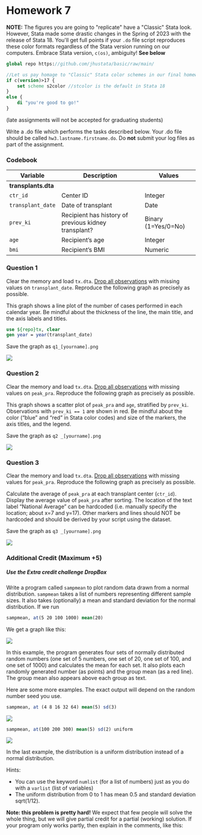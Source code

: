 # Homework 7

**NOTE:** The figures you are going to "replicate" have a "Classic" Stata look. However, Stata made some drastic changes in the Spring of 2023 with the release of Stata 18. You'll get full points if your `.do` file script reproduces these color formats regardless of the Stata version running on our computers. Embrace Stata version, `c(os)`, ambiguity! **See below**

```stata
global repo https://github.com/jhustata/basic/raw/main/

//Let us pay homage to "Classic" Stata color schemes in our final homework!
if c(version)>17 {  
    set scheme s2color //stcolor is the default in Stata 18
}
else { 
    di "you're good to go!"
}
```

(late assignments will not be accepted for graduating students)

Write a .do file which performs the tasks described below. Your .do file should be called
`hw3.lastname.firstname.do`. Do **not** submit your log files as part of the assignment.

### Codebook

| Variable            | Description                                          | **Values**          |
| ------------------- | ---------------------------------------------------- | ------------------- |
| **transplants.dta** |                                                      |                     |
| `ctr_id`            | Center ID                                            | Integer             |
| `transplant_date`   | Date of transplant                                   | Date                |
| `prev_ki`           | Recipient has history of previous kidney transplant? | Binary (1=Yes/0=No) |
| `age`               | Recipient’s age                                      | Integer             |
| `bmi`               | Recipient’s BMI                                      | Numeric             |

### Question 1

Clear the memory and load `tx.dta`. <u>Drop all observations</u> with missing values on `transplant_date`. Reproduce the following graph as precisely as possible.

This graph shows a line plot of the number of cases performed in each calendar year. Be mindful about
the thickness of the line, the main title, and the axis labels and titles.

```stata
use ${repo}tx, clear
gen year = year(transplant_date)

```

Save the graph as `q1_[yourname].png`  

![](q1_yourname.png)  

### Question 2

Clear the memory and load `tx.dta`. <u>Drop all observations</u> with missing values on `peak_pra`. Reproduce the following graph as precisely as possible.

This graph shows a scatter plot of `peak_pra` and `age`, stratified by `prev_ki`. Observations with
`prev_ki == 1` are shown in red. Be mindful about the color (“blue” and “red” in Stata color codes) and
size of the markers, the axis titles, and the legend.

Save the graph as `q2 _[yourname].png`  

![](q2_yourname.png) 

### Question 3

Clear the memory and load `tx.dta`. <u>Drop all observations</u> with missing values for `peak_pra`. Reproduce the following graph as precisely as possible.

Calculate the average of `peak_pra` at each transplant center (`ctr_id`). Display the average value of
`peak_pra` after sorting. The location of the text label “National Average” can be hardcoded (i.e.
manually specify the location; about x=7 and y=17). Other markers and lines should NOT be hardcoded
and should be derived by your script using the dataset.

Save the graph as `q3 _[yourname].png`  

![](q3_yourname.png)  

### Additional Credit (Maximum $+5$)

##### Use the Extra credit challenge DropBox

Write a program called `sampmean` to plot random data drawn from a normal distribution. `sampmean` takes a list of numbers representing different sample sizes. It also takes (optionally) a mean and standard deviation for the normal distribution. If we run

```stata
sampmean, at(5 20 100 1000) mean(20)
```

We get a graph like this:

![](extracredit1.png) 

In this example, the program generates four sets of normally distributed random numbers (one set of 5
numbers, one set of 20, one set of 100, and one set of 1000) and calculates the mean for each set. It also
plots each randomly generated number (as points) and the group mean (as a red line). The group mean
also appears above each group as text.

Here are some more examples. The exact output will depend on the random number seed you use.

```stata
sampmean, at (4 8 16 32 64) mean(5) sd(3)
```

![](extracredit2.png)  

```stata
sampmean, at(100 200 300) mean(5) sd(2) uniform
```

![](extracredit3.png) 

In the last example, the distribution is a uniform distribution instead of a normal distribution.

Hints:

- You can use the keyword `numlist` (for a list of numbers) just as you do with a `varlist` (list
    of variables)
- The uniform distribution from 0 to 1 has mean 0.5 and standard deviation sqrt(1/12).

**Note: this problem is pretty hard!** We expect that few people will solve the whole thing, but we will
give partial credit for a partial (working) solution. If your program only works partly, then explain in the
comments, like this:
 
